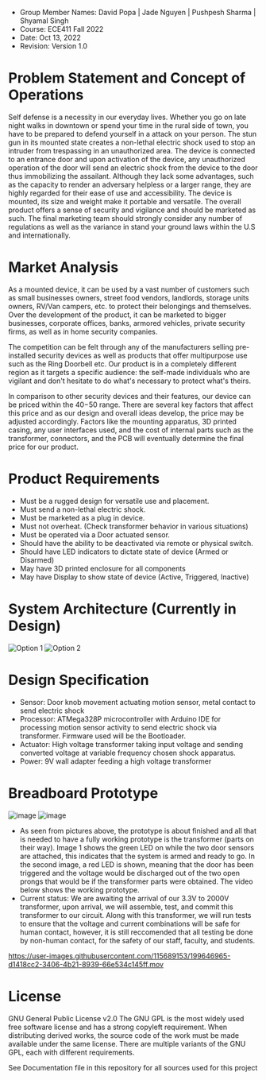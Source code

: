 * Group Member Names: David Popa | Jade Nguyen | Pushpesh Sharma | Shyamal Singh
* Course: ECE411 Fall 2022
* Date: Oct 13, 2022
* Revision: Version 1.0

# Problem Statement and Concept of Operations
Self defense is a necessity in our everyday lives. Whether you go on late night walks in downtown or spend your time in the rural side of town, you have to be prepared to defend yourself in a attack on your person. The stun gun in its mounted state creates a non-lethal electric shock used to stop an intruder from trespassing in an unauthorized area. The device is connected to an entrance door and upon activation of the device, any unauthorized operation of the door will send an electric shock from the device to the door thus immobilizing the assailant. Although they lack some advantages, such as the capacity to render an adversary helpless or a larger range, they are highly regarded for their ease of use and accessibility. The device is mounted, its size and weight make it portable and versatile. The overall product offers a sense of security and vigilance and should be marketed as such. The final marketing team should strongly consider any number of regulations as well as the variance in stand your ground laws within the U.S and internationally. 

# Market Analysis 
As a mounted device, it can be used by a vast number of customers such as small businesses owners, street food vendors, landlords, storage units owners, RV/Van campers, etc. to protect their belongings and themselves.
Over the development of the product, it can be marketed to bigger businesses, corporate offices, banks, armored vehicles, private security firms, as well as in home security companies. 

The competition can be felt through any of the manufacturers selling pre-installed security devices as well as products that offer multipurpose use such as the Ring Doorbell etc. Our product is in a completely different region as it targets a specific audience: the self-made individuals who are vigilant and don't hesitate to do what's necessary to protect what's theirs. 
	
In comparison to other security devices and their features, our device can be priced within the $40-$50 range. There are several key factors that affect this price and as our design and overall ideas develop, the price may be adjusted accordingly. Factors like the mounting apparatus, 3D printed casing, any user interfaces used, and the cost of internal parts such as the transformer, connectors, and the PCB will eventually determine the final price for our product. 

# Product Requirements
* Must be a rugged design for versatile use and placement.
* Must send a non-lethal electric shock.
* Must be marketed as a plug in device. 
* Must not overheat. (Check transformer behavior in various situations)
* Must be operated via a Door actuated sensor. 
* Should have the ability to be deactivated via remote or physical switch. 
* Should have LED indicators to dictate state of device (Armed or Disarmed)
* May have 3D printed enclosure for all components
* May have Display to show state of device (Active, Triggered, Inactive)

# System Architecture (Currently in Design)
![Option 1](https://user-images.githubusercontent.com/115724190/196858582-5a1dcb22-82a2-43b2-aa61-d16b79606474.png)
![Option 2](https://user-images.githubusercontent.com/115724190/196858609-91594342-48de-4b04-a257-43f4444c5be2.png)

# Design Specification
* Sensor: Door knob movement actuating motion sensor, metal contact to send electric shock
* Processor: ATMega328P microcontroller with Arduino IDE for processing motion sensor activity to send electric shock via transformer. Firmware used will be the Bootloader.  
* Actuator: High voltage transformer taking input voltage and sending converted voltage at variable frequency chosen shock apparatus. 
* Power: 9V wall adapter feeding a high voltage transformer 

# Breadboard Prototype
![image](https://user-images.githubusercontent.com/115689153/199646462-8e9b4bc8-24c1-4714-a9c9-f2159e9374ba.png)
![image](https://user-images.githubusercontent.com/115689153/199646475-9283b2f0-f506-44e4-b32a-27f7112a0dc9.png)

* As seen from pictures above, the prototype is about finished and all that is needed to have a fully working prototype is the transformer (parts on their way). Image 1 shows the green LED on while the two door sensors are attached, this indicates that the system is armed and ready to go. In the second image, a red LED is shown, meaning that the door has been triggered and the voltage would be discharged out of the two open prongs that would be if the transformer parts were obtained. The video below shows the working prototype.
* Current status: We are awaiting the arrival of our 3.3V to 2000V transformer, upon arrival, we will assemble, test, and commit this transformer to our circuit. Along with this transformer, we will run tests to ensure that the voltage and current combinations will be safe for human contact, however, it is still reccomended that all testing be done by non-human contact, for the safety of our staff, faculty, and students. 

https://user-images.githubusercontent.com/115689153/199646965-d1418cc2-3406-4b21-8939-66e534c145ff.mov

# License
GNU General Public License v2.0
The GNU GPL is the most widely used free software license and has a strong copyleft requirement. When distributing derived works, the source code of the work must be made available under the same license. There are multiple variants of the GNU GPL, each with different requirements.

See Documentation file in this repository for all sources used for this project
